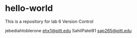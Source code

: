 # hello-world
This is a repository for lab 6 Version Control

jebediahtoblerone ehx1@pitt.edu
SahilPatel81 sap265@pitt.edu

